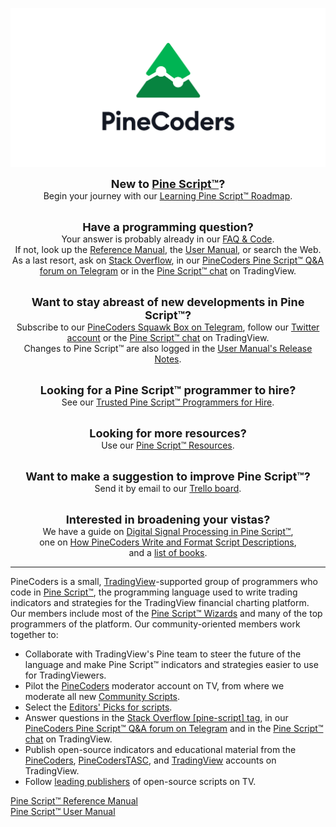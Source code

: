 <!-- Global site tag (gtag.js) - Google Analytics -->
<script async src="https://www.googletagmanager.com/gtag/js?id=UA-147975914-1"></script>
<script>
  window.dataLayer = window.dataLayer || [];
  function gtag(){dataLayer.push(arguments);}
  gtag('js', new Date());

  gtag('config', 'UA-147975914-1');
</script>

<link rel="icon" href="http://pinecoders.com/favicon.ico?v=2" />

![logo](images/PineCoders.png "PineCoders")


<div align="center">
<font size="+1"><strong>New to <a href="https://www.tradingview.com/u/?solution=43000561836">Pine Script™</a>?</strong></font><br>
Begin your journey with our <a href="http://www.pinecoders.com/learning_pine_roadmap">Learning Pine Script™ Roadmap</a>.<br><br>

<font size="+1"><strong>Have a programming question?</strong></font><br>
Your answer is probably already in our <a href="http://www.pinecoders.com/faq_and_code">FAQ & Code</a>.<br>
If not, look up the <a href="https://www.tradingview.com/pine-script-reference/v5/">Reference Manual</a>, the <a href="https://www.tradingview.com/pine-script-docs/en/v5/Introduction.html">User Manual</a>, or search the Web.<br>
As a last resort, ask on <a href="https://stackoverflow.com/questions/tagged/pine-script?tab=Newest">Stack Overflow</a>, 
in our <a href="https://t.me/PineCodersQA">PineCoders Pine Script™ Q&A forum on Telegram</a> 
or in the <a href="https://www.tradingview.com/chat/#BfmVowG1TZkKO235">Pine Script™ chat</a> on TradingView.<br><br>

<font size="+1"><strong>Want to stay abreast of new developments in Pine Script™?</strong></font><br>
Subscribe to our <a href="https://t.me/PineCodersSquawkBox">PineCoders Squawk Box on Telegram</a>, follow our <a href="https://twitter.com/PineCoders">Twitter account</a> or the <a href="https://www.tradingview.com/chat/#BfmVowG1TZkKO235">Pine Script™ chat</a> on TradingView.<br>
Changes to Pine Script™ are also logged in the <a href="https://www.tradingview.com/pine-script-docs/en/v5/Release_notes.html">User Manual's Release Notes</a>.<br><br>

<font size="+1"><strong>Looking for a Pine Script™ programmer to hire?</strong></font><br>
See our <a href="https://www.tradingview.com/?solution=43000601677">Trusted Pine Script™ Programmers for Hire</a>.<br><br>

<font size="+1"><strong>Looking for more resources?</strong></font><br>
Use our <a href="http://www.pinecoders.com/resources">Pine Script™ Resources</a>.<br><br>

<font size="+1"><strong>Want to make a suggestion to improve Pine Script™?</strong></font><br>
Send it by email to our <a href="https://trello.com/c/QA6bcL7l">Trello board</a>.<br><br>

<font size="+1"><strong>Interested in broadening your vistas?</strong></font><br>
We have a guide on <a href="http://www.pinecoders.com/techniques/dsp">Digital Signal Processing in Pine Script™</a>,<br>
one on <a href="https://www.pinecoders.com/techniques/script_description">How PineCoders Write and Format Script Descriptions</a>,<br>
and a <a href="http://www.pinecoders.com/books">list of books</a>.
</div>


---


PineCoders is a small, [TradingView](https://www.tradingview.com/)-supported group of programmers who code in [Pine Script™](https://www.tradingview.com/pine-script-docs/en/v5/Introduction.html), the programming language used to write trading indicators and strategies for the TradingView financial charting platform. Our members include most of the [Pine Script™ Wizards](https://www.tradingview.com/pine-wizards/) and many of the top programmers of the platform. Our community-oriented members work together to:

- Collaborate with TradingView's Pine team to steer the future of the language and make Pine Script™ indicators and strategies easier to use for TradingViewers.
- Pilot the [PineCoders](https://www.tradingview.com/u/PineCoders/#published-charts) moderator account on TV, from where we moderate all new [Community Scripts](https://www.tradingview.com/scripts/).
- Select the [Editors' Picks for scripts](https://www.tradingview.com/scripts/editors-picks/).
- Answer questions in the <a href="https://stackoverflow.com/questions/tagged/pine-script?tab=Newest">Stack Overflow [pine-script] tag</a>, 
in our <a href="https://t.me/PineCodersQA">PineCoders Pine Script™ Q&A forum on Telegram</a> 
and in the <a href="https://www.tradingview.com/chat/#BfmVowG1TZkKO235">Pine Script™ chat</a> on TradingView. 
- Publish open-source indicators and educational material from the [PineCoders](https://www.tradingview.com/u/PineCoders/#published-scripts),
[PineCodersTASC](https://www.tradingview.com/u/PineCodersTASC/#published-scripts),
and [TradingView](https://www.tradingview.com/u/TradingView/#published-scripts) accounts on TradingView.
- Follow [leading publishers](https://www.tradingview.com/u/PineCoders/#following-people) of open-source scripts on TV.

[Pine Script™ Reference Manual](https://www.tradingview.com/pine-script-reference/v5/)  
[Pine Script™ User Manual](https://www.tradingview.com/pine-script-docs/en/v5/)

